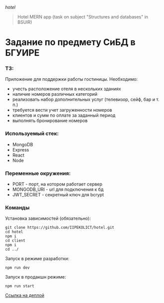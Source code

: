 *hotel*
>Hotel MERN app (task on subject "Structures and databases" in BSUIR)

# Задание по предмету СиБД в БГУИРЕ
### ТЗ:
Приложение для поддержки работы гостиницы. Необходимо:
- учесть расположение отеля в нескольких зданиях
- наличие номеров различных категорий
- реализовать набор дополнительных услуг (телевизор, сейф, бар и т. п.) 
- требуется вести учет загруженности номеров
- клиентов и сумм по оплате за заданный период
- выполнять бронирование номеров

### Используемый стек:
- MongoDB
- Express
- React
- Node

### Переменные окружения:
- PORT - порт, на котором работает сервер
- MONGODB_URI - url для подключения к бд
- JWT_SECRET - секретный ключ для bcrypt

### Команды

Установка зависимостей (обязательно):
```
git clone https://github.com/IIPEKOLICT/hotel.git
cd hotel
npm i
cd client
npm i
cd ../
```

Запуск в режиме разработки:
```
npm run dev
```

Запуск в продакшн режиме:
```
npm run start
```

[Ссылка на деплой](https://iipekolict--hotel.herokuapp.com/)
